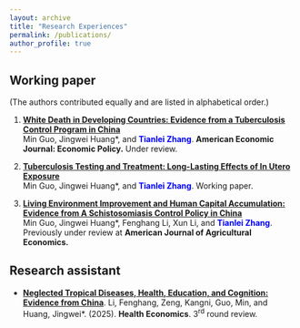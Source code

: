 ```yaml
---
layout: archive
title: "Research Experiences"
permalink: /publications/
author_profile: true
---
```


<!-- Check my [Google Scholar profile](https://scholar.google.com/citations?user=gkG4z3IAAAAJ) for more information! -->
<!-- Listed reverse chronologically.  -->

## Working paper

(The authors contributed equally and are listed in alphabetical order.)

1. **[White Death in Developing Countries: Evidence from a Tuberculosis Control Program in China](https://ynbsztl.github.io/publications/)**  
    Min Guo, Jingwei Huang\*, and **<font color="blue">Tianlei Zhang</font>**. **American Economic Journal: Economic Policy.** Under review.

2. **[Tuberculosis Testing and Treatment: Long-Lasting Effects of In Utero Exposure](https://ynbsztl.github.io/publications/)**  
    Min Guo, Jingwei Huang\*, and **<font color="blue">Tianlei Zhang</font>**. Working paper.
    
3. **[Living Environment Improvement and Human Capital Accumulation: Evidence from A Schistosomiasis Control Policy in China](https://ynbsztl.github.io/publications/)**  
    Min Guo, Jingwei Huang\*, Fenghang Li, Xun Li, and **<font color="blue">Tianlei Zhang</font>**. Previously under review at **American Journal of Agricultural Economics.**

## Research assistant

- **[Neglected Tropical Diseases, Health, Education, and Cognition: Evidence from China](https://ynbsztl.github.io/publications/)**. 
    Li, Fenghang, Zeng, Kangni, Guo, Min, and Huang, Jingwei\*. (2025). **Health Economics**. 3<sup>rd</sup> round review.
